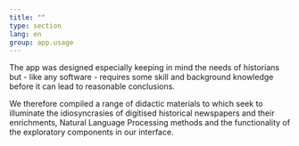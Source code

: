 ```yaml
---
title: ""
type: section
lang: en
group: app.usage
---
```


<!-- more -->

The app was designed especially keeping in mind the needs of historians but - like any software - requires some skill and background knowledge before it can lead to reasonable conclusions.

We therefore compiled a range of didactic materials to which seek to illuminate the idiosyncrasies of digitised historical newspapers and their enrichments, Natural Language Processing methods and the functionality of the exploratory components in our interface.
